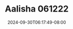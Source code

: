 --- 
title: "Aalisha 061222"
description: "download   Aalisha 061222 premium    "
date: 2024-09-30T06:17:49-08:00
file_code: "s94w09ivmear"
draft: false
cover: "zyxu0dtajbti8by4.jpg"
tags: ["Aalisha", "bokep-indo", "bokep-viral", "bokep-ig"]
length: 1950
fld_id: "1483066"
foldername: "Aalisha  Jenifer"
categories: ["Aalisha  Jenifer"]
views: 0
---